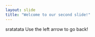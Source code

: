 ```yaml
---
layout: slide
title: "Welcome to our second slide!"
---
```

sratatata
Use the left arrow to go back!

